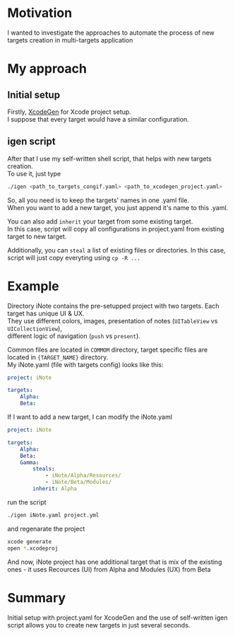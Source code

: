 # Motivation

I wanted to investigate the approaches to automate the process of new targets creation in multi-targets application

# My approach

## Initial setup 
Firstly, [XcodeGen](https://github.com/yonaskolb/XcodeGen) for Xcode project setup.  
I suppose that every target would have a similar configuration.  

## igen script
After that I use my self-written shell script, that helps with new targets creation.  
To use it, just type  
```bash
./igen <path_to_targets_congif.yaml> <path_to_xcodegen_project.yaml>
```
So, all you need is to keep the targets' names in one .yaml file.  
When you want to add a new target, you just append it's name to this .yaml.  

You can also add `inherit` your target from some existing target.  
In this case, script will copy all configurations in project.yaml from existing target to new target.

Additionally, you can `steal` a list of existing files or directories. In this case, script will just copy everyting using `cp -R ...`

# Example

Directory iNote contains the pre-setupped project with two targets. Each target has unique UI & UX.  
They use different colors, images, presentation of notes (`UITableView` vs `UICollectionView`),  
different logic of navigation (`push` vs `present`).  

Common files are located in `COMMOM` directory, target specific files are located in `{TARGET_NAME}` directory.  
My iNote.yaml (file with targets config) looks like this:
```yaml
project: iNote

targets:
    Alpha:
    Beta:
```

If I want to add a new target, I can modify the iNote.yaml
```yaml
project: iNote

targets:
    Alpha:
    Beta:
    Gamma:
        steals:
            - iNote/Alpha/Resources/
            - iNote/Beta/Modules/
        inherit: Alpha
```
run the script
```bash
./igen iNote.yaml project.yml
```
and regenarate the project
```bash
xcode generate
open *.xcodeproj
```
And now, iNote project has one additional target that is mix of the existing ones - it uses Recources (UI) from Alpha and Modules (UX) from Beta

# Summary
Initial setup with project.yaml for XcodeGen and the use of self-written igen script allows you to create new targets in just several seconds.
